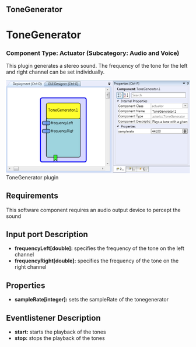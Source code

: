 ##

## ToneGenerator

# ToneGenerator

### Component Type: Actuator (Subcategory: Audio and Voice)

This plugin generates a stereo sound. The frequency of the tone for the left and right channel can be set individually.

![Screenshot: ToneGenerator plugin](./img/tonegenerator.png "Screenshot: ToneGenerator plugin")  
ToneGenerator plugin

## Requirements

This software component requires an audio output device to percept the sound

## Input port Description

- **frequencyLeft\[double\]:** specifies the frequency of the tone on the left channel
- **frequencyRight\[double\]:** specifies the frequency of the tone on the right channel

## Properties

- **sampleRate\[integer\]:** sets the sampleRate of the tonegenerator

## Eventlistener Description

- **start:** starts the playback of the tones
- **stop:** stops the playback of the tones
